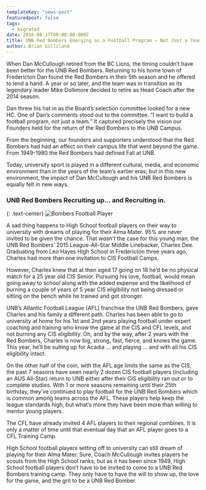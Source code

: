```yaml
---
templateKey: "news-post"
featuredpost: false
tags:
  - migrated
date: 2016-08-17T00:00:00.000Z
title: UNB Red Bombers Emerging as a Football Program – Not Just a Team
author: Brian Gilliland
---
```


When Dan McCullough retired from the BC Lions, the timing couldn’t have been better for the UNB Red Bombers. Returning to his home town of Fredericton Dan found the Red Bombers in their 5th season and he offered to lend a hand. A year or so later, and the team was in transition as its legendary leader Mike Dollimore decided to retire as Head Coach after the 2014 season.

Dan threw his hat in as the Board’s selection committee looked for a new HC. One of Dan’s comments stood out to the committee. “I want to build a football program, not just a team.” It captured precisely the vision our Founders held for the return of the Red Bombers to the UNB Campus.

From the beginning, our founders and supporters understood that the Red Bombers had had an effect on their campus life that went beyond the game. From 1949-1980 the Red Bombers had defined Fall at UNB.

Today, university sport is played in a different cultural, media, and economic environment than in the years of the team’s earlier eras; but in this new environment, the impact of Dan McCullough and his UNB Red Bombers is equally felt in new ways.

### UNB Red Bombers Recruiting up… and Recruiting in.

{: .text-center}
![Bombers Football Player](/img/posts/2016-08-17-bombers.png)

A sad thing happens to High School football players on their way to university with dreams of playing for their Alma Mater. 95% are never invited to be given the chance. That _wasn’t_ the case for this young man, the UNB Red Bombers’ 2015 League-All-Star Middle Linebacker, Charles Dee. Graduating from Leo Hayes High School in Fredericton three years ago, Charles had more than one invitation to CIS Football Camps.

However, Charles knew that at then aged 17 going on 18 he’d be no physical match for a 25 year old CIS Senior. Pursuing his love, football, would mean going away to school along with the added expense and the likelihood of burning a couple of years of 5 year CIS eligibility not being dressed or sitting on the bench while he trained and got stronger.

UNB’s Atlantic Football League (AFL) franchise the UNB Red Bombers, gave Charles and his family a different path. Charles has been able to go to university at home for his 1st and 2nd years playing football under expert coaching and training who know the game at the CIS and CFL levels, and not burning any CIS eligibility. Oh, and by the way, after 2 years with the Red Bombers, Charles is now big, strong, fast, fierce, and knows the game. This year, he’ll be suiting up for Acadia … and playing … and with all his CIS eligibility intact.

On the other half of the coin, with the AFL age limits the same as the CIS, the past 7 seasons have seen nearly 2 dozen CIS football players (including an AUS All-Star) return to UNB either after their CIS eligibility ran out or to complete studies. With 1 or more seasons remaining until their 25th birthday, they’ve continued to play football for the UNB Red Bombers which is common among teams across the AFL. These players help keep the league standards high, but what’s more they have been more than willing to mentor young players.

The CFL have already invited 4 AFL players to their regional combines. It is only a matter of time until that eventual day that an AFL player goes to a CFL Training Camp.

High School football players setting off to university can still dream of playing for their Alma Mater. Sure, Coach McCullough invites players he scouts from the High School ranks; but as it has been since 1949, High School football players don’t have to be invited to come to a UNB Red Bombers training camp. They only have to have the will to show up, the love for the game, and the grit to be a UNB Red Bomber.
